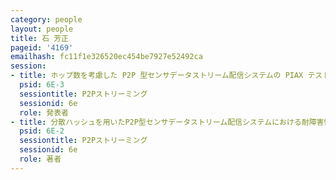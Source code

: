 ```yaml
---
category: people
layout: people
title: 石 芳正
pageid: '4169'
emailhash: fc11f1e326520ec454be7927e52492ca
session:
- title: ホップ数を考慮した P2P 型センサデータストリーム配信システムの PIAX テストベッドを用いた評価
  psid: 6E-3
  sessiontitle: P2Pストリーミング
  sessionid: 6e
  role: 発表者
- title: 分散ハッシュを用いたP2P型センサデータストリーム配信システムにおける耐障害性向上法の評価
  psid: 6E-2
  sessiontitle: P2Pストリーミング
  sessionid: 6e
  role: 著者
---
```

